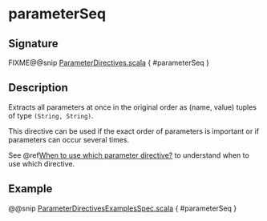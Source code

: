 <a id="parameterseq"></a>
# parameterSeq

## Signature

FIXME@@snip [ParameterDirectives.scala](../../../../../../../../../akka-http/src/main/scala/akka/http/scaladsl/server/directives/ParameterDirectives.scala) { #parameterSeq }

## Description

Extracts all parameters at once in the original order as (name, value) tuples of type `(String, String)`.

This directive can be used if the exact order of parameters is important or if parameters can occur several times.

See @ref[When to use which parameter directive?](index.md#which-parameter-directive) to understand when to use which directive.

## Example

@@snip [ParameterDirectivesExamplesSpec.scala](../../../../../../../test/scala/docs/http/scaladsl/server/directives/ParameterDirectivesExamplesSpec.scala) { #parameterSeq }